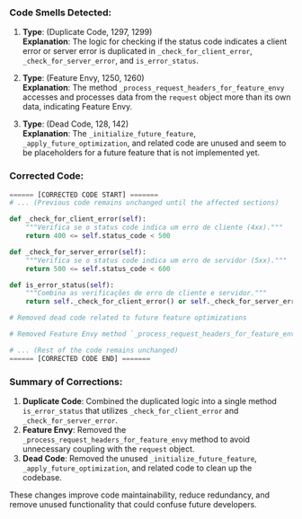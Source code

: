 ### Code Smells Detected:
1. **Type**: (Duplicate Code, 1297, 1299)  
   **Explanation**: The logic for checking if the status code indicates a client error or server error is duplicated in `_check_for_client_error`, `_check_for_server_error`, and `is_error_status`.

2. **Type**: (Feature Envy, 1250, 1260)  
   **Explanation**: The method `_process_request_headers_for_feature_envy` accesses and processes data from the `request` object more than its own data, indicating Feature Envy.

3. **Type**: (Dead Code, 128, 142)  
   **Explanation**: The `_initialize_future_feature`, `_apply_future_optimization`, and related code are unused and seem to be placeholders for a future feature that is not implemented yet.

### Corrected Code:
```python
====== [CORRECTED CODE START] =======
# ... (Previous code remains unchanged until the affected sections)

def _check_for_client_error(self):
    """Verifica se o status code indica um erro de cliente (4xx)."""
    return 400 <= self.status_code < 500

def _check_for_server_error(self):
    """Verifica se o status code indica um erro de servidor (5xx)."""
    return 500 <= self.status_code < 600

def is_error_status(self):
    """Combina as verificações de erro de cliente e servidor."""
    return self._check_for_client_error() or self._check_for_server_error()

# Removed dead code related to future feature optimizations

# Removed Feature Envy method `_process_request_headers_for_feature_envy` and its calls.

# ... (Rest of the code remains unchanged)
====== [CORRECTED CODE END] =======
```

### Summary of Corrections:
1. **Duplicate Code**: Combined the duplicated logic into a single method `is_error_status` that utilizes `_check_for_client_error` and `_check_for_server_error`.
2. **Feature Envy**: Removed the `_process_request_headers_for_feature_envy` method to avoid unnecessary coupling with the `request` object.
3. **Dead Code**: Removed the unused `_initialize_future_feature`, `_apply_future_optimization`, and related code to clean up the codebase.

These changes improve code maintainability, reduce redundancy, and remove unused functionality that could confuse future developers.